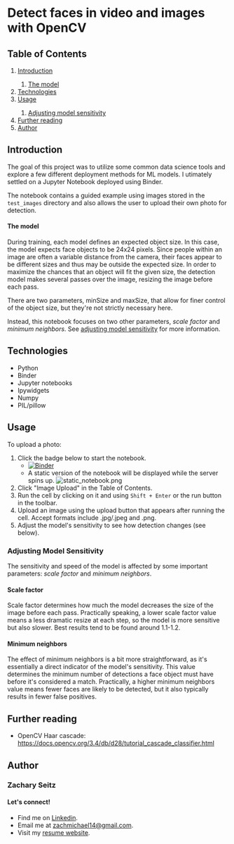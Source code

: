 # Detect faces in video and images with OpenCV

## Table of Contents

<ol>
 <li><a href="#introduction">Introduction</a></li>
 <ol>
  <li><a href="#the-model">The model</a></li>
 </ol>
 <li><a href="#technologies">Technologies</a></li>
 <li><a href="#usage">Usage</a></li>
  <ol>
   <li><a href="#adjusting-model-sensitivity">Adjusting model sensitivity</a></li>
  </ol>
 <li><a href="#further-reading">Further reading</a></li>
 <li><a href="#author">Author</a></li>
 </ol>

## Introduction <a class="anchor" id="introduction"></a>

The goal of this project was to utilize some common data science tools and explore a few different deployment methods for ML models. I utimately settled on a Jupyter Notebook deployed using Binder.

The notebook contains a guided example using images stored in the ```test_images``` directory and also allows the user to upload their own photo for detection.

#### The model <a class="anchor" id="the-model"></a>

During training, each model defines an expected object size. In this case, the model expects face objects to be 24x24 pixels. Since people within an image are often a variable distance from the camera, their faces appear to be different sizes and thus may be outside the expected size. In order to maximize the chances that an object will fit the given size, the detection model makes several passes over the image, resizing the image before each pass.

There are two parameters, minSize and maxSize, that allow for finer control of the object size, but they're not strictly necessary here. 

Instead, this notebook focuses on two other parameters, *scale factor* and *minimum neighbors*. See <a href="#adjusting-model-sensitivity">adjusting model sensitivity</a> for more information.

## Technologies <a class="anchor" id="technologies"></a>

* Python
* Binder
* Jupyter notebooks
* Ipywidgets
* Numpy
* PIL/pillow

## Usage <a class="anchor" id="usage"></a>

To upload a photo:

 1. Click the badge below to start the notebook.
    - [![Binder](https://mybinder.org/badge_logo.svg)](https://mybinder.org/v2/gh/zachmichael14/detector/HEAD?labpath=detector.ipynb)
    - A static version of the notebook will be displayed while the server spins up. 
 ![static_notebook.png](attachment:static_notebook.png) 
 2. Click "Image Upload" in the Table of Contents.
 3. Run the cell by clicking on it and using ```Shift + Enter``` or the run button in the toolbar.
 4. Upload an image using the upload button that appears after running the cell. Accept formats include .jpg/.jpeg and .png.
 5. Adjust the model's sensitivity to see how detection changes (see below).

### Adjusting Model Sensitivity <a class="anchor" id="adjusting-model-sensitivity"></a>

The sensitivity and speed of the model is affected by some important parameters: *scale factor* and *minimum neighbors*.

#### Scale factor

Scale factor determines how much the model decreases the size of the image before each pass. Practically speaking, a lower scale factor value means a less dramatic resize at each step, so the model is more sensitive but also slower. Best results tend to be found around 1.1-1.2.

#### Minimum neighbors

The effect of minimum neighbors is a bit more straightforward, as it's essentially a direct indicator of the model's sensitivity. This value determines the minimum number of detections a face object must have before it's considered a match. Practically, a higher minimum neighbors value means fewer faces are likely to be detected, but it also typically results in fewer false positives.
 

## Further reading <a class="anchor" id="further-reading"></a>

- OpenCV Haar cascade: https://docs.opencv.org/3.4/db/d28/tutorial_cascade_classifier.html

## Author <a class="anchor" id="author"></a>

### Zachary Seitz

#### Let's connect!

* Find me on [Linkedin](https://linkedin.com/in/zachmichael14).
* Email me at zachmichael14@gmail.com.
* Visit my [resume website](https://zachmichael14.github.io/gh_page/).
